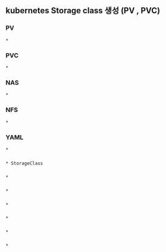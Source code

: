 ## kubernetes Storage class 생성 (PV , PVC)

  ### PV
    * 
    
  ### PVC
    * 

  ### NAS
    * 
    
  ### NFS
    * 
    
  ### YAML
    * 
    
  ### 
    * StorageClass
    
  ### 
    * 
    
  ### 
    *  
    
  ### 
    * 
    
  ### 
    *  
    
  ### 
    * 
    
  ### 
    * 
